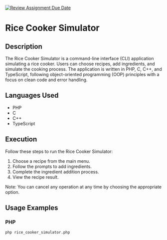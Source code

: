 [![Review Assignment Due Date](https://classroom.github.com/assets/deadline-readme-button-24ddc0f5d75046c5622901739e7c5dd533143b0c8e959d652212380cedb1ea36.svg)](https://classroom.github.com/a/hy8NMZUz)

# Rice Cooker Simulator

## Description
The Rice Cooker Simulator is a command-line interface (CLI) application simulating a rice cooker. Users can choose recipes, add ingredients, and simulate the cooking process. The application is written in PHP, C, C++, and TypeScript, following object-oriented programming (OOP) principles with a focus on clean code and error handling.

## Languages Used
- PHP
- C
- C++
- TypeScript

## Execution
Follow these steps to run the Rice Cooker Simulator:

1. Choose a recipe from the main menu.
2. Follow the prompts to add ingredients.
3. Complete the ingredient addition process.
4. View the recipe result.

Note: You can cancel any operation at any time by choosing the appropriate option.

## Usage Examples
### PHP
```bash
php rice_cooker_simulator.php
